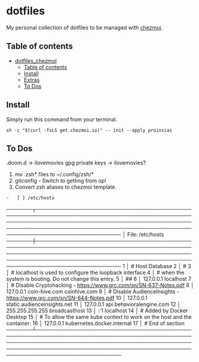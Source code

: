 # dotfiles

My personal collection of dotfiles to be managed with
[chezmoi](https://www.chezmoi.io/).

## Table of contents

<!--
Table of contents updated via:
uvx --from md-toc md_toc --in-place github -- README.md
-->
<!--TOC-->

-   [dotfiles_chezmoi](#dotfiles_chezmoi)
    -   [Table of contents](#table-of-contents)
    -   [Install](#install)
    -   [Extras](#extras)
    -   [To Dos](#to-dos)

<!--TOC-->

## Install

Simply run this command from your terminal.

```shell
sh -c "$(curl -fsLS get.chezmoi.io)" -- init --apply proinsias
```

## To Dos

.doom.d -> ilovemovies
gpg private keys -> ilovemovies?

1. mv .zsh* files to ~/.config/zsh/*
1. gitconfig - Switch to getting from op!
1. Convert zsh aliases to chezmoi template.

```
-   [ ] /etc/hosts

```

───────┬───────────────────────────────────────────────────────────────────────────────────────────────────────────────────────────────────────────────────────────────────────────────────────────────────────────────────────────────
│ File: /etc/hosts
───────┼───────────────────────────────────────────────────────────────────────────────────────────────────────────────────────────────────────────────────────────────────────────────────────────────────────────────────────────────
1 │ # Host Database
2 │ #
3 │ # localhost is used to configure the loopback interface
4 │ # when the system is booting. Do not change this entry.
5 │ ##
6 │ 127.0.0.1 localhost
7 │ # Disable Cryptohacking - https://www.grc.com/sn/SN-637-Notes.pdf
8 │ 127.0.0.1 coin-hive.com coinhive.com
9 │ # Disable AudienceInsights - https://www.grc.com/sn/SN-644-Notes.pdf
10 │ 127.0.0.1 static.audienceinsights.net
11 │ 127.0.0.1 api.behavioralengine.com
12 │ 255.255.255.255 broadcasthost
13 │ ::1 localhost
14 │ # Added by Docker Desktop
15 │ # To allow the same kube context to work on the host and the container:
16 │ 127.0.0.1 kubernetes.docker.internal
17 │ # End of section
───────┴───────────────────────────────────────────────────────────────────────────────────────────────────────────────────────────────────────────────────────────────────────────────────────────────────────────────────────────────

```

```
